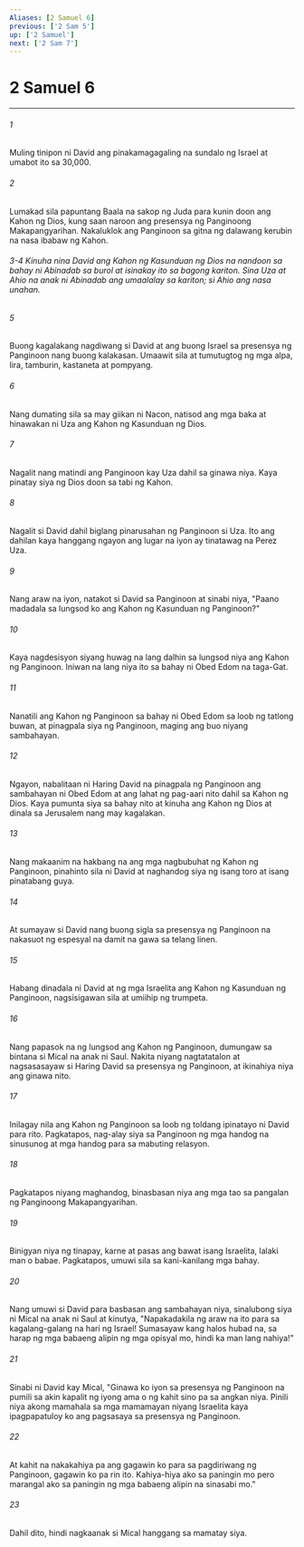 ```yaml
---
Aliases: [2 Samuel 6]
previous: ['2 Sam 5']
up: ['2 Samuel']
next: ['2 Sam 7']
---
```

# 2 Samuel 6

***






















###### 1 










Muling tinipon ni David ang pinakamagagaling na sundalo ng Israel at umabot ito sa 30,000. 





















###### 2 










Lumakad sila papuntang Baala na sakop ng Juda para kunin doon ang Kahon ng Dios, kung saan naroon ang presensya ng Panginoong Makapangyarihan. Nakaluklok ang Panginoon sa gitna ng dalawang kerubin na nasa ibabaw ng Kahon.

###### 3-4 Kinuha nina David ang Kahon ng Kasunduan ng Dios na nandoon sa bahay ni Abinadab sa burol at isinakay ito sa bagong kariton. Sina Uza at Ahio na anak ni Abinadab ang umaalalay sa kariton; si Ahio ang nasa unahan. 





















###### 5 










Buong kagalakang nagdiwang si David at ang buong Israel sa presensya ng Panginoon nang buong kalakasan. Umaawit sila at tumutugtog ng mga alpa, lira, tamburin, kastaneta at pompyang. 





















###### 6 










Nang dumating sila sa may giikan ni Nacon, natisod ang mga baka at hinawakan ni Uza ang Kahon ng Kasunduan ng Dios. 





















###### 7 










Nagalit nang matindi ang Panginoon kay Uza dahil sa ginawa niya. Kaya pinatay siya ng Dios doon sa tabi ng Kahon. 





















###### 8 










Nagalit si David dahil biglang pinarusahan ng Panginoon si Uza. Ito ang dahilan kaya hanggang ngayon ang lugar na iyon ay tinatawag na Perez Uza. 





















###### 9 










Nang araw na iyon, natakot si David sa Panginoon at sinabi niya, "Paano madadala sa lungsod ko ang Kahon ng Kasunduan ng Panginoon?" 





















###### 10 










Kaya nagdesisyon siyang huwag na lang dalhin sa lungsod niya ang Kahon ng Panginoon. Iniwan na lang niya ito sa bahay ni Obed Edom na taga-Gat. 





















###### 11 










Nanatili ang Kahon ng Panginoon sa bahay ni Obed Edom sa loob ng tatlong buwan, at pinagpala siya ng Panginoon, maging ang buo niyang sambahayan. 





















###### 12 










Ngayon, nabalitaan ni Haring David na pinagpala ng Panginoon ang sambahayan ni Obed Edom at ang lahat ng pag-aari nito dahil sa Kahon ng Dios. Kaya pumunta siya sa bahay nito at kinuha ang Kahon ng Dios at dinala sa Jerusalem nang may kagalakan. 





















###### 13 










Nang makaanim na hakbang na ang mga nagbubuhat ng Kahon ng Panginoon, pinahinto sila ni David at naghandog siya ng isang toro at isang pinatabang guya. 





















###### 14 










At sumayaw si David nang buong sigla sa presensya ng Panginoon na nakasuot ng espesyal na damit na gawa sa telang linen. 





















###### 15 










Habang dinadala ni David at ng mga Israelita ang Kahon ng Kasunduan ng Panginoon, nagsisigawan sila at umiihip ng trumpeta. 





















###### 16 










Nang papasok na ng lungsod ang Kahon ng Panginoon, dumungaw sa bintana si Mical na anak ni Saul. Nakita niyang nagtatatalon at nagsasasayaw si Haring David sa presensya ng Panginoon, at ikinahiya niya ang ginawa nito. 





















###### 17 










Inilagay nila ang Kahon ng Panginoon sa loob ng toldang ipinatayo ni David para rito. Pagkatapos, nag-alay siya sa Panginoon ng mga handog na sinusunog at mga handog para sa mabuting relasyon. 





















###### 18 










Pagkatapos niyang maghandog, binasbasan niya ang mga tao sa pangalan ng Panginoong Makapangyarihan. 





















###### 19 










Binigyan niya ng tinapay, karne at pasas ang bawat isang Israelita, lalaki man o babae. Pagkatapos, umuwi sila sa kani-kanilang mga bahay. 





















###### 20 










Nang umuwi si David para basbasan ang sambahayan niya, sinalubong siya ni Mical na anak ni Saul at kinutya, "Napakadakila ng araw na ito para sa kagalang-galang na hari ng Israel! Sumasayaw kang halos hubad na, sa harap ng mga babaeng alipin ng mga opisyal mo, hindi ka man lang nahiya!" 





















###### 21 










Sinabi ni David kay Mical, "Ginawa ko iyon sa presensya ng Panginoon na pumili sa akin kapalit ng iyong ama o ng kahit sino pa sa angkan niya. Pinili niya akong mamahala sa mga mamamayan niyang Israelita kaya ipagpapatuloy ko ang pagsasaya sa presensya ng Panginoon. 





















###### 22 










At kahit na nakakahiya pa ang gagawin ko para sa pagdiriwang ng Panginoon, gagawin ko pa rin ito. Kahiya-hiya ako sa paningin mo pero marangal ako sa paningin ng mga babaeng alipin na sinasabi mo." 





















###### 23 










Dahil dito, hindi nagkaanak si Mical hanggang sa mamatay siya.
